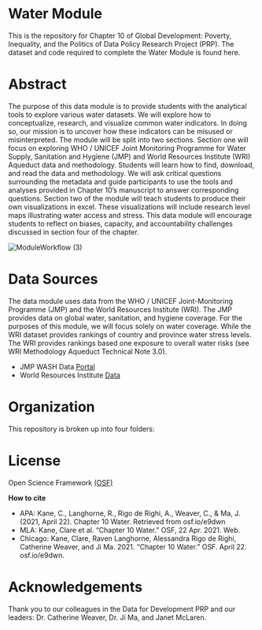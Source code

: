 # Water Module
This is the repository for Chapter 10 of Global Development: Poverty, Inequality, and the Politics of Data Policy Research Project (PRP). The dataset and code required to complete the Water Module is found here.

# Abstract
The purpose of this data module is to provide students with the analytical tools to explore various water datasets. We will explore how to conceptualize, research, and visualize common water indicators. In doing so, our mission is to uncover how these indicators can be misused or misinterpreted. The module will be split into two sections. Section one will focus on exploring WHO / UNICEF Joint Monitoring Programme for Water Supply, Sanitation and Hygiene (JMP) and World Resources Institute (WRI) Aqueduct data and methodology. Students will learn how to find, download, and read the data and methodology. We will ask critical questions surrounding the metadata and guide participants to use the tools and analyses provided in Chapter 10’s manuscript to answer corresponding questions. Section two of the module will teach students to produce their own visualizations in excel. These visualizations will include research level maps illustrating water access and stress. This data module will encourage students to reflect on biases, capacity, and accountability challenges discussed in section four of the chapter.

![ModuleWorkflow (3)](https://user-images.githubusercontent.com/60409478/117586216-5af17780-b0dc-11eb-9460-5ca74f740f72.jpg)

# Data Sources
The data module uses data from the WHO / UNICEF Joint-Monitoring Programme (JMP) and the World Resources Institute (WRI). The JMP provides data on global water, sanitation, and hygiene coverage. For the purposes of this module, we will focus solely on water coverage. While the WRI dataset provides rankings of country and province water stress levels. The WRI provides rankings based one exposure to overall water risks (see WRI Methodology Aqueduct Technical Note 3.0). 

* JMP WASH Data [Portal](https://washdata.org/data/household#!/)
* World Resources Institute [Data](https://www.wri.org/data)
 

# Organization
This repository is broken up into four folders: 


# License

Open Science Framework [(OSF)](https://osf.io/e9dwn/?view_only=9a1cead8762540c787a33d1e1667cf5d)


**How to cite**
* APA: Kane, C., Langhorne, R., Rigo de Righi, A., Weaver, C., & Ma, J. (2021, April 22). Chapter 10 Water. Retrieved from osf.io/e9dwn
* MLA: Kane, Clare et al. “Chapter 10 Water.” OSF, 22 Apr. 2021. Web.
* Chicago: Kane, Clare, Raven Langhorne, Alessandra Rigo de Righi, Catherine Weaver, and Ji Ma. 2021. “Chapter 10 Water.” OSF. April 22. osf.io/e9dwn.

# Acknowledgements

Thank you to our colleagues in the Data for Development PRP and our leaders: Dr. Catherine Weaver, Dr. Ji Ma, and Janet McLaren.
